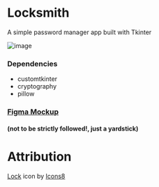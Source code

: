 # Locksmith 
A simple password manager app built with Tkinter

![image](https://github.com/user-attachments/assets/d8f3d6c2-ba8d-4786-a60d-58d82cb343b1)

### Dependencies
- customtkinter
- cryptography
- pillow

### [Figma Mockup](https://www.figma.com/design/wwjDXE2IXjUALQl4LI0CA7/Locksmith---Password-Manager?node-id=0-1&t=jjM42Woqbcefx2dr-1)
#### (not to be strictly followed!, just a yardstick)

# Attribution
<a target="_blank" href="https://icons8.com/icon/15437/lock">Lock</a> icon by <a target="_blank" href="https://icons8.com">Icons8</a>
